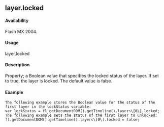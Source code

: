 ## layer.locked

#### Availability

Flash MX 2004.

#### Usage

layer.locked

#### Description

Property; a Boolean value that specifies the locked status of the layer. If set to true, the layer is locked. The default value is false.

#### Example

```
The following example stores the Boolean value for the status of the first layer in the lockStatus variable:
var lockStatus = fl.getDocumentDOM().getTimeline().layers\[0\].locked; The following example sets the status of the first layer to unlocked: fl.getDocumentDOM().getTimeline().layers\[0\].locked = false;

```